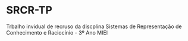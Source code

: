 # SRCR-TP
Trbalho invidual de recruso da discplina Sistemas de Representação de Conhecimento e Raciocínio - 3º Ano MIEI